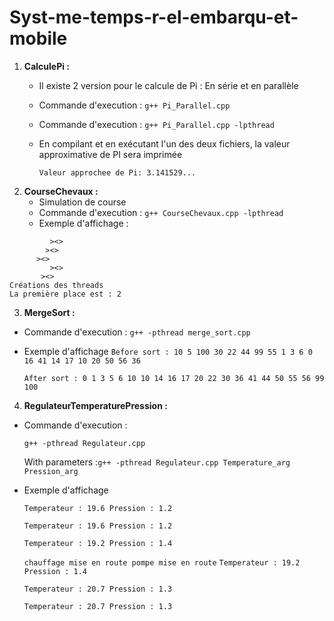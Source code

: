 # Syst-me-temps-r-el-embarqu-et-mobile

1. **CalculePi :**
   - Il existe 2 version pour le calcule de Pi : En série et en parallèle
   - Commande d'execution : `g++ Pi_Parallel.cpp `
   - Commande d'execution : `g++ Pi_Parallel.cpp -lpthread`
   - En compilant et en exécutant l'un des deux fichiers, la valeur approximative de PI sera imprimée

      `Valeur approchee de Pi: 3.141529...`
2. **CourseChevaux :**
    - Simulation de course
    -  Commande d'execution : `g++ CourseChevaux.cpp -lpthread`
    - Exemple d'affichage :
```              ><>
         ><>
        ><>
      ><>
         ><>
       ><>
Créations des threads
La première place est : 2
```
3. **MergeSort :**
  - Commande d'execution : `g++ -pthread merge_sort.cpp`
  - Exemple d'affichage
     `Before sort : 10 5 100 30 22 44 99 55 1 3 6 0 16 41 14 17 10 20 50 56 36`
     
     `After sort : 0 1 3 5 6 10 10 14 16 17 20 22 30 36 41 44 50 55 56 99 100`
4. **RegulateurTemperaturePression :**
  - Commande d'execution : 
    
    `g++ -pthread Regulateur.cpp`
    
    With parameters :`g++ -pthread Regulateur.cpp Temperature_arg Pression_arg`
  - Exemple d'affichage 
 
    `Temperateur : 19.6 Pression : 1.2`
 
    `Temperateur : 19.6 Pression : 1.2`
  
    `Temperateur : 19.2 Pression : 1.4`
  
    `chauffage mise en route pompe mise en route`
    `Temperateur : 19.2 Pression : 1.4`
  
    `Temperateur : 20.7 Pression : 1.3`
  
    `Temperateur : 20.7 Pression : 1.3`
